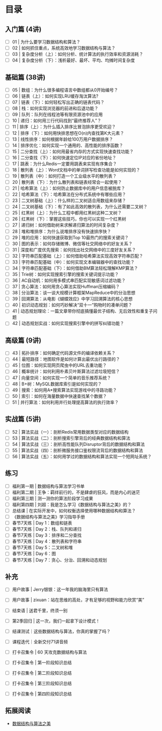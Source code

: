 # 目录

## 入门篇 (4讲)
- [ ] 01 | 为什么要学习数据结构和算法？
- [ ] 02 | 如何抓住重点，系统高效地学习数据结构与算法？
- [ ] 03 | 复杂度分析（上）：如何分析、统计算法的执行效率和资源消耗？
- [ ] 04 | 复杂度分析（下）：浅析最好、最坏、平均、均摊时间复杂度

## 基础篇 (38讲)

- [ ] 05 | 数组：为什么很多编程语言中数组都从0开始编号？
- [ ] 06 | 链表（上）：如何实现LRU缓存淘汰算法?
- [ ] 07 | 链表（下）：如何轻松写出正确的链表代码？
- [ ] 08 | 栈：如何实现浏览器的前进和后退功能？
- [ ] 09 | 队列：队列在线程池等有限资源池中的应用
- [ ] 10 | 递归：如何用三行代码找到“最终推荐人”？
- [ ] 11 | 排序（上）：为什么插入排序比冒泡排序更受欢迎？
- [ ] 12 | 排序（下）：如何用快排思想在O(n)内查找第K大元素？
- [ ] 13 | 线性排序：如何根据年龄给100万用户数据排序？
- [ ] 14 | 排序优化：如何实现一个通用的、高性能的排序函数？
- [ ] 15 | 二分查找（上）：如何用最省内存的方式实现快速查找功能？
- [ ] 16 | 二分查找（下）：如何快速定位IP对应的省份地址？
- [ ] 17 | 跳表：为什么Redis一定要用跳表来实现有序集合？
- [ ] 18 | 散列表（上）：Word文档中的单词拼写检查功能是如何实现的？
- [ ] 19 | 散列表（中）：如何打造一个工业级水平的散列表？
- [ ] 20 | 散列表（下）：为什么散列表和链表经常会一起使用？
- [ ] 21 | 哈希算法（上）：如何防止数据库中的用户信息被脱库？
- [ ] 22 | 哈希算法（下）：哈希算法在分布式系统中有哪些应用？
- [ ] 23 | 二叉树基础（上）：什么样的二叉树适合用数组来存储？
- [ ] 24 | 二叉树基础（下）：有了如此高效的散列表，为什么还需要二叉树？
- [ ] 25 | 红黑树（上）：为什么工程中都用红黑树这种二叉树？
- [ ] 26 | 红黑树（下）：掌握这些技巧，你也可以实现一个红黑树
- [ ] 27 | 递归树：如何借助树来求解递归算法的时间复杂度？
- [ ] 28 | 堆和堆排序：为什么说堆排序没有快速排序快？
- [ ] 29 | 堆的应用：如何快速获取到Top 10最热门的搜索关键词？
- [ ] 30 | 图的表示：如何存储微博、微信等社交网络中的好友关系？
- [ ] 31 | 深度和广度优先搜索：如何找出社交网络中的三度好友关系？
- [ ] 32 | 字符串匹配基础（上）：如何借助哈希算法实现高效字符串匹配？
- [ ] 33 | 字符串匹配基础（中）：如何实现文本编辑器中的查找功能？
- [ ] 34 | 字符串匹配基础（下）：如何借助BM算法轻松理解KMP算法？
- [ ] 35 | Trie树：如何实现搜索引擎的搜索关键词提示功能？
- [ ] 36 | AC自动机：如何用多模式串匹配实现敏感词过滤功能？
- [ ] 37 | 贪心算法：如何用贪心算法实现Huffman压缩编码？
- [ ] 38 | 分治算法：谈一谈大规模计算框架MapReduce中的分治思想
- [ ] 39 | 回溯算法：从电影《蝴蝶效应》中学习回溯算法的核心思想
- [ ] 40 | 初识动态规划：如何巧妙解决“双十一”购物时的凑单问题？
- [ ] 41 | 动态规划理论：一篇文章带你彻底搞懂最优子结构、无后效性和重复子问题
- [ ] 42 | 动态规划实战：如何实现搜索引擎中的拼写纠错功能？

## 高级篇 (9讲)

- [ ] 43 | 拓扑排序：如何确定代码源文件的编译依赖关系？
- [ ] 44 | 最短路径：地图软件是如何计算出最优出行路径的？
- [ ] 45 | 位图：如何实现网页爬虫中的URL去重功能？
- [ ] 46 | 概率统计：如何利用朴素贝叶斯算法过滤垃圾短信？
- [ ] 47 | 向量空间：如何实现一个简单的音乐推荐系统？
- [ ] 48 | B+树：MySQL数据库索引是如何实现的？
- [ ] 49 | 搜索：如何用A*搜索算法实现游戏中的寻路功能？
- [ ] 50 | 索引：如何在海量数据中快速查找某个数据？
- [ ] 51 | 并行算法：如何利用并行处理提高算法的执行效率？

## 实战篇 (5讲)

- [ ] 52 | 算法实战（一）：剖析Redis常用数据类型对应的数据结构
- [ ] 53 | 算法实战（二）：剖析搜索引擎背后的经典数据结构和算法
- [ ] 54 | 算法实战（三）：剖析高性能队列Disruptor背后的数据结构和算法
- [ ] 55 | 算法实战（四）：剖析微服务接口鉴权限流背后的数据结构和算法
- [ ] 56 | 算法实战（五）：如何用学过的数据结构和算法实现一个短网址系统？

## 练习

- [ ] 福利第一期 | 数据结构与算法学习书单
- [ ] 福利第二期 | 王争：羁绊前行的，不是肆虐的狂风，而是内心的迷茫
- [ ] 福利第三期 | 测一测你的算法阶段学习成果
- [ ] 福利第四期 | 刘超：我是怎么学习《数据结构与算法之美》的？
- [ ] 总结课 | 在实际开发中，如何权衡选择使用哪种数据结构和算法？
- [ ] 《数据结构与算法之美》学习指导手册
- [ ] 春节7天练 | Day 1：数组和链表
- [ ] 春节7天练 | Day 2：栈、队列和递归
- [ ] 春节7天练 | Day 3：排序和二分查找
- [ ] 春节7天练 | Day 4：散列表和字符串
- [ ] 春节7天练 | Day 5：二叉树和堆
- [ ] 春节7天练 | Day 6：图
- [ ] 春节7天练 | Day 7：贪心、分治、回溯和动态规划

## 补充

- [ ] 用户故事 | Jerry银银：这一年我的脑海里只有算法
- [ ] 用户故事 | zixuan：站在思维的高处，才有足够的视野和能力欣赏“美”
- [ ] 结束语 | 送君千里，终须一别
- [ ] 第2季回归 | 这一次，我们一起拿下设计模式！
- [ ] 结课测试｜这些数据结构与算法，你真的掌握了吗？
- [ ] 课程迭代｜全新交付71讲音频
- [ ] 打卡召集令 | 60 天攻克数据结构与算法
- [ ] 打卡召集令 | 第一阶段知识总结
- [ ] 打卡召集令 | 第二阶段知识总结
- [ ] 打卡召集令 | 第三阶段知识总结
- [ ] 打卡召集令 | 第四阶段知识总结


## 拓展阅读
- [数据结构与算法之美](https://time.geekbang.org/column/intro/100017301)